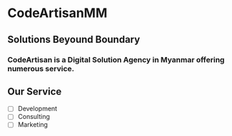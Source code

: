 # CodeArtisanMM

## Solutions Beyound Boundary

### CodeArtisan is a Digital Solution Agency in Myanmar offering numerous service.

## Our Service

- [ ] Development
- [ ] Consulting
- [ ] Marketing
